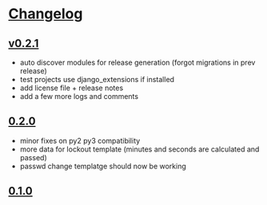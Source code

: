 # [Changelog](https://github.com/mhcomm/django-pwdtk/releases)

## [v0.2.1](https://github.com/mhcomm/django-pwdtk/compare/0.2.0...v0.2.1)
* auto discover modules for release generation (forgot migrations in prev release)
* test projects use django_extensions if installed
* add license file + release notes
* add a few more logs and comments

## [0.2.0](https://github.com/mhcomm/django-pwdtk/compare/0.1.0...0.2.0)
* minor fixes on py2 py3 compatibility
* more data for lockout template (minutes and seconds are calculated and passed)
* passwd change templatge should now be working

## [0.1.0](https://github.com/mhcomm/django-pwdtk/compare/9a16261b1abb56df9fd28a251358196fca438219...0.2.0)
